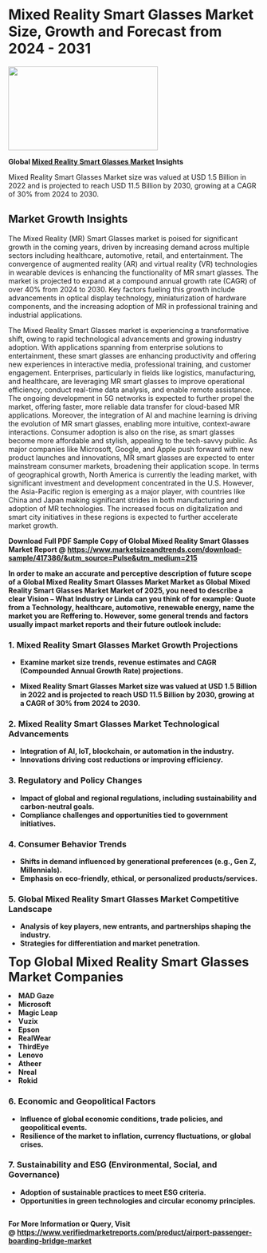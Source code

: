 <H1>Mixed Reality Smart Glasses Market Size, Growth and Forecast from 2024 - 2031</H1><img class="aligncenter size-medium wp-image-584254" src="https://thirdeyenews.in/wp-content/uploads/2024/09/Global-Market-Research-300x168.jpeg" alt="" width="300" height="168" /><p><strong>Global&nbsp;<a href="https://www.marketsizeandtrends.com/download-sample/417386/&amp;utm_source=Pulse&amp;utm_medium=215">Mixed Reality Smart Glasses Market</a> Insights</strong></p><p>Mixed Reality Smart Glasses Market size was valued at USD 1.5 Billion in 2022 and is projected to reach USD 11.5 Billion by 2030, growing at a CAGR of 30% from 2024 to 2030.</p><p><h2>Market Growth Insights</h2> <p>The Mixed Reality (MR) Smart Glasses market is poised for significant growth in the coming years, driven by increasing demand across multiple sectors including healthcare, automotive, retail, and entertainment. The convergence of augmented reality (AR) and virtual reality (VR) technologies in wearable devices is enhancing the functionality of MR smart glasses. The market is projected to expand at a compound annual growth rate (CAGR) of over 40% from 2024 to 2030. Key factors fueling this growth include advancements in optical display technology, miniaturization of hardware components, and the increasing adoption of MR in professional training and industrial applications.</p> <p><strong></strong></p> <p>The Mixed Reality Smart Glasses market is experiencing a transformative shift, owing to rapid technological advancements and growing industry adoption. With applications spanning from enterprise solutions to entertainment, these smart glasses are enhancing productivity and offering new experiences in interactive media, professional training, and customer engagement. Enterprises, particularly in fields like logistics, manufacturing, and healthcare, are leveraging MR smart glasses to improve operational efficiency, conduct real-time data analysis, and enable remote assistance. The ongoing development in 5G networks is expected to further propel the market, offering faster, more reliable data transfer for cloud-based MR applications. Moreover, the integration of AI and machine learning is driving the evolution of MR smart glasses, enabling more intuitive, context-aware interactions. Consumer adoption is also on the rise, as smart glasses become more affordable and stylish, appealing to the tech-savvy public. As major companies like Microsoft, Google, and Apple push forward with new product launches and innovations, MR smart glasses are expected to enter mainstream consumer markets, broadening their application scope. In terms of geographical growth, North America is currently the leading market, with significant investment and development concentrated in the U.S. However, the Asia-Pacific region is emerging as a major player, with countries like China and Japan making significant strides in both manufacturing and adoption of MR technologies. The increased focus on digitalization and smart city initiatives in these regions is expected to further accelerate market growth.</p> <p><strong></p><p><span class=""><strong>Download Full PDF Sample Copy of Global Mixed Reality Smart Glasses Market Report</strong> @ <a href="https://www.marketsizeandtrends.com/download-sample/417386/&amp;utm_source=Pulse&amp;utm_medium=215" target="_blank">https://www.marketsizeandtrends.com/download-sample/417386/&amp;utm_source=Pulse&amp;utm_medium=215</a></span></p><p>In order to make an accurate and perceptive description of future scope of a Global&nbsp;Mixed Reality Smart Glasses Market Market as Global&nbsp;Mixed Reality Smart Glasses Market Market of 2025, you need to describe a clear Vision &ndash; What Industry or Linda can you think of for example: Quote from a Technology, healthcare, automotive, renewable energy, name the market you are Reffering to. However, some general trends and factors usually impact market reports and their future outlook include:</p><h3>1.&nbsp;<strong>Mixed Reality Smart Glasses Market Growth Projections</strong></h3><ul><li>Examine market size trends, revenue estimates and CAGR (Compounded Annual Growth Rate) projections.</li><li><p>Mixed Reality Smart Glasses Market size was valued at USD 1.5 Billion in 2022 and is projected to reach USD 11.5 Billion by 2030, growing at a CAGR of 30% from 2024 to 2030.</p></li></ul><h3>2.&nbsp;<strong>Mixed Reality Smart Glasses Market Technological Advancements</strong></h3><ul><li>Integration of AI, IoT, blockchain, or automation in the industry.</li><li>Innovations driving cost reductions or improving efficiency.</li></ul><h3>3.&nbsp;<strong>Regulatory and Policy Changes</strong></h3><ul><li>Impact of global and regional regulations, including sustainability and carbon-neutral goals.</li><li>Compliance challenges and opportunities tied to government initiatives.</li></ul><h3>4.&nbsp;<strong>Consumer Behavior Trends</strong></h3><ul><li>Shifts in demand influenced by generational preferences (e.g., Gen Z, Millennials).</li><li>Emphasis on eco-friendly, ethical, or personalized products/services.</li></ul><h3>5.&nbsp;<strong>Global Mixed Reality Smart Glasses Market Competitive Landscape</strong></h3><ul><li>Analysis of key players, new entrants, and partnerships shaping the industry.</li><li>Strategies for differentiation and market penetration.</li></ul><p data-pm-slice="1 1 []"><span style="color: inherit; font-family: inherit; font-size: 25px;">Top Global Mixed Reality Smart Glasses Market Companies</span></p><div class="" data-test-id=""><p><li>MAD Gaze</li><li> Microsoft</li><li> Magic Leap</li><li> Vuzix</li><li> Epson</li><li> RealWear</li><li> ThirdEye</li><li> Lenovo</li><li> Atheer</li><li> Nreal</li><li> Rokid</li></p></div><h3>6.&nbsp;<strong>Economic and Geopolitical Factors</strong></h3><ul><li>Influence of global economic conditions, trade policies, and geopolitical events.</li><li>Resilience of the market to inflation, currency fluctuations, or global crises.</li></ul><h3>7.&nbsp;<strong>Sustainability and ESG (Environmental, Social, and Governance)</strong></h3><ul><li>Adoption of sustainable practices to meet ESG criteria.</li><li>Opportunities in green technologies and circular economy principles.</li></ul><h2><strong style="font-size: 14px;">For More Information or Query, Visit @&nbsp;</strong><a style="background-color: #ffffff; font-size: 14px;" href="https://www.marketsizeandtrends.com/report/mixed-reality-smart-glasses-market/" target="_blank">https://www.verifiedmarketreports.com/product/airport-passenger-boarding-bridge-market</a></h2>
